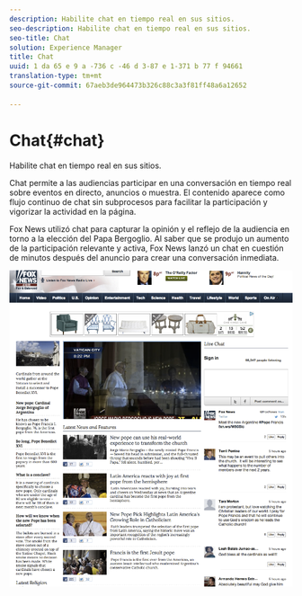 ```yaml
---
description: Habilite chat en tiempo real en sus sitios.
seo-description: Habilite chat en tiempo real en sus sitios.
seo-title: Chat
solution: Experience Manager
title: Chat
uuid: 1 da 65 e 9 a -736 c -46 d 3-87 e 1-371 b 77 f 94661
translation-type: tm+mt
source-git-commit: 67aeb3de964473b326c88c3a3f81ff48a6a12652

---
```



# Chat{#chat}

Habilite chat en tiempo real en sus sitios.

Chat permite a las audiencias participar en una conversación en tiempo real sobre eventos en directo, anuncios o muestra. El contenido aparece como flujo continuo de chat sin subprocesos para facilitar la participación y vigorizar la actividad en la página.

Fox News utilizó chat para capturar la opinión y el reflejo de la audiencia en torno a la elección del Papa Bergoglio. Al saber que se produjo un aumento de la participación relevante y activa, Fox News lanzó un chat en cuestión de minutos después del anuncio para crear una conversación inmediata.

![](assets/chat_example.png)


